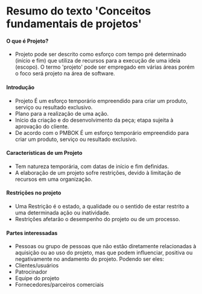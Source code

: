 # Resumo do texto 'Conceitos fundamentais de projetos'

#### O que é Projeto?
- Projeto pode ser descrito como esforço com tempo pré determinado (início e fim) que utiliza de recursos para a execução de uma ideia (escopo). O termo 'projeto' pode ser empregado em várias áreas porém o foco será projeto na área de software.

#### Introdução
- Projeto É um esforço temporário empreendido para criar um produto, serviço ou resultado exclusivo.
- Plano para a realização de uma ação.
- Início da criação e do desenvolvimento da peça; etapa sujeita à aprovação do cliente.
- De acordo com o PMBOK É um esforço temporário empreendido para criar um produto, serviço ou resultado exclusivo.

#### Características de um Projeto
- Tem natureza temporária, com datas de início e fim definidas.
- A elaboração de um projeto sofre restrições, devido à limitação de recursos em uma organização.

#### Restrições no projeto
- Uma Restrição é o estado, a qualidade ou o sentido de estar restrito a uma determinada ação ou inatividade.
- Restrições afetarão o desempenho do projeto ou de um processo.

#### Partes interessadas
- Pessoas ou grupo de pessoas que não estão diretamente relacionadas à aquisição ou ao uso do projeto, mas que podem influenciar, positiva ou negativamente no andamento do projeto. Podendo ser eles:
- Clientes/usuários
- Patrocinador
- Equipe do projeto
- Fornecedores/parceiros comerciais


